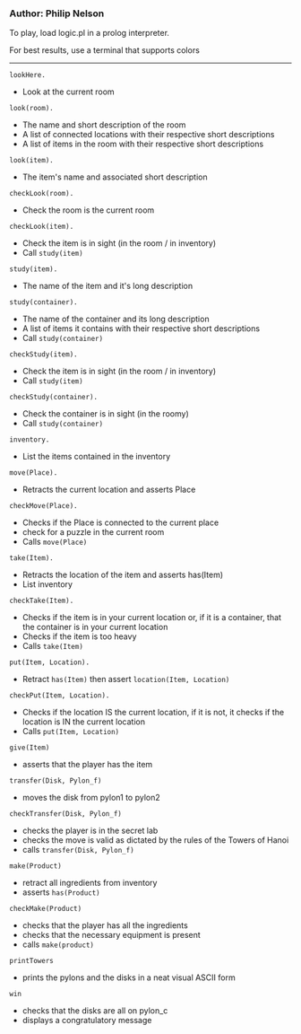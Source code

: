 ### Author: Philip Nelson

To play, load logic.pl in a prolog interpreter.

For best results, use a terminal that supports colors

---

`lookHere.`
* Look at the current room

`look(room).`
* The name and short description of the room
* A list of connected locations with their respective short descriptions
* A list of items in the room with their respective short descriptions

`look(item).`
* The item's name and associated short description

`checkLook(room).`
* Check the room is the current room

`checkLook(item).`
* Check the item is in sight (in the room / in inventory)
* Call `study(item)`

`study(item).`
* The name of the item and it's long description

`study(container).`
* The name of the container and its long description
* A list of items it contains with their respective short descriptions
* Call `study(container)`

`checkStudy(item).`
* Check the item is in sight (in the room / in inventory)
* Call `study(item)`

`checkStudy(container).`
* Check the container is in sight (in the roomy)
* Call `study(container)`

`inventory.`
* List the items contained in the inventory

`move(Place).`
* Retracts the current location and asserts Place

`checkMove(Place).`
* Checks if the Place is connected to the current place
* check for a puzzle in the current room
* Calls `move(Place)`

`take(Item).`
* Retracts the location of the item and asserts has(Item)
* List inventory

`checkTake(Item).`
* Checks if the item is in your current location or, if it is a container, that the container is in your current location
* Checks if the item is too heavy
* Calls `take(Item)`

`put(Item, Location).`
* Retract `has(Item)` then assert `location(Item, Location)`

`checkPut(Item, Location).`
* Checks if the location IS the current location, if it is not, it checks if the location is IN the current location
* Calls `put(Item, Location)`

`give(Item)`
* asserts that the player has the item

`transfer(Disk, Pylon_f)`
* moves the disk from pylon1 to pylon2

`checkTransfer(Disk, Pylon_f)`
* checks the player is in the secret lab
* checks the move is valid as dictated by the rules of the Towers of Hanoi
* calls `transfer(Disk, Pylon_f)`

`make(Product)`
* retract all ingredients from inventory
* asserts `has(Product)`

`checkMake(Product)`
* checks that the player has all the ingredients
* checks that the necessary equipment is present
* calls `make(product)`

`printTowers`
* prints the pylons and the disks in a neat visual ASCII form

`win`
* checks that the disks are all on pylon_c
* displays a congratulatory message
